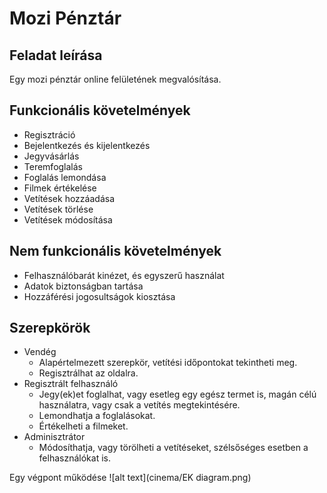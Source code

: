 # Mozi Pénztár

## Feladat leírása

Egy mozi pénztár online felületének megvalósítása.

## Funkcionális követelmények

* Regisztráció
* Bejelentkezés és kijelentkezés
* Jegyvásárlás
* Teremfoglalás
* Foglalás lemondása
* Filmek értékelése
* Vetítések hozzáadása
* Vetítések törlése
* Vetítések módosítása

## Nem funkcionális követelmények

* Felhasználóbarát kinézet, és egyszerű használat
* Adatok biztonságban tartása
* Hozzáférési jogosultságok kiosztása

## Szerepkörök

* Vendég
  * Alapértelmezett szerepkör, vetítési időpontokat tekintheti meg.
  * Regisztrálhat az oldalra.
* Regisztrált felhasználó
  * Jegy(ek)et foglalhat, vagy esetleg egy egész termet is, magán célú használatra, vagy csak a vetítés megtekintésére.
  * Lemondhatja a foglalásokat.
  * Értékelheti a filmeket.
* Adminisztrátor
  * Módosíthatja, vagy törölheti a vetítéseket, szélsőséges esetben a felhasználókat is.

Egy végpont működése
![alt text](cinema/EK diagram.png)

